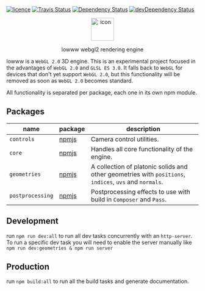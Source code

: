<a href="https://github.com/andrevenancio/lowww/blob/master/LICENSE"><img src="https://img.shields.io/github/license/mashape/apistatus.svg" alt="licence"/></a>
<a href="https://travis-ci.org/andrevenancio/lowww"><img src="https://travis-ci.org/andrevenancio/lowww.svg" alt="Travis Status"></a>
<a href="https://david-dm.org/andrevenancio/lowww"><img src="https://david-dm.org/andrevenancio/lowww.svg" alt="Dependency Status"></a>
<a href="https://david-dm.org/andrevenancio/lowww/?type=dev"><img src="https://david-dm.org/andrevenancio/lowww/dev-status.svg" alt="devDependency Status"></a>

<p align="center">
    <img src="https://cdn.rawgit.com/andrevenancio/lowww/master/logo.svg" width="60px" alt="icon" />
</p>
<p align="center">lowww webgl2 rendering engine</p>

lowww is a `WebGL 2.0` 3D engine. This is an experimental project focused in the advantages of `WebGL 2.0` and `GLSL ES 3.0`. It falls back to `WebGL` for devices that don't yet support `WebGL 2.0`, but this functionality will be removed as soon as `WebGL 2.0` becomes standard.

All functionality is separated per package, each one in its own npm module.

## Packages
| name | package  | description
|--------|-------|------------
| `controls` | [npmjs](https://www.npmjs.com/package/lowww-controls) | Camera control utilities.
| `core` | [npmjs](https://www.npmjs.com/package/lowww) | Handles all core functionality of the engine.
| `geometries` | [npmjs](https://www.npmjs.com/package/lowww-geometries) | A collection of platonic solids and other geometries with `positions`, `indices`, `uvs` and `normals`.
| `postprocessing` | [npmjs](https://www.npmjs.com/package/lowww-postprocessing) | Postprocessing effects to use with build in `Composer` and `Pass`.


## Development
run `npm run dev:all` to run all dev tasks concurrently with an `http-server`.
To run a specific dev task you will need to enable the server manually like `npm run dev:geometries & npm run server`


## Production
run `npm build:all` to run all the build tasks and generate documentation.
